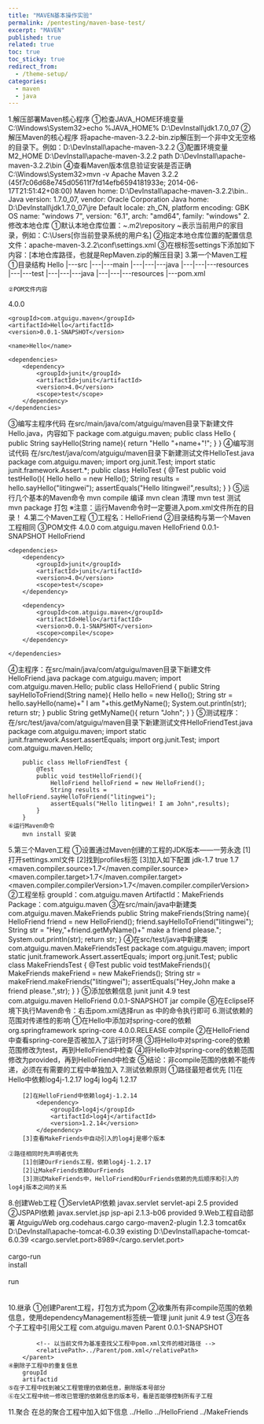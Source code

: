 ```yaml
---
title: "MAVEN基本操作实验"
permalink: /pentesting/maven-base-test/
excerpt: "MAVEN"
published: true
related: true
toc: true
toc_sticky: true
redirect_from:
  - /theme-setup/
categories: 
  - maven
  - java
---  
```


1.解压部署Maven核心程序
	①检查JAVA_HOME环境变量
		C:\Windows\System32>echo %JAVA_HOME%
		D:\DevInstall\jdk1.7.0_07
	②解压Maven的核心程序
		将apache-maven-3.2.2-bin.zip解压到一个非中文无空格的目录下。例如：D:\DevInstall\apache-maven-3.2.2
	③配置环境变量
		M2_HOME D:\DevInstall\apache-maven-3.2.2
		path	D:\DevInstall\apache-maven-3.2.2\bin
	④查看Maven版本信息验证安装是否正确
		C:\Windows\System32>mvn -v
		Apache Maven 3.2.2 (45f7c06d68e745d05611f7fd14efb6594181933e; 2014-06-17T21:51:42+08:00)
		Maven home: D:\DevInstall\apache-maven-3.2.2\bin\..
		Java version: 1.7.0_07, vendor: Oracle Corporation
		Java home: D:\DevInstall\jdk1.7.0_07\jre
		Default locale: zh_CN, platform encoding: GBK
		OS name: "windows 7", version: "6.1", arch: "amd64", family: "windows"
2.修改本地仓库
	①默认本地仓库位置：~\.m2\repository
		~表示当前用户的家目录，例如：C:\Users\[你当前登录系统的用户名]
	②指定本地仓库位置的配置信息文件：apache-maven-3.2.2\conf\settings.xml
	③在根标签settings下添加如下内容：<localRepository>[本地仓库路径，也就是RepMaven.zip的解压目录]</localRepository>
3.第一个Maven工程
	①目录结构
		Hello
		|---src
		|---|---main
		|---|---|---java
		|---|---|---resources
		|---|---test
		|---|---|---java
		|---|---|---resources
		|---pom.xml

	②POM文件内容
<?xml version="1.0" ?>
<project xmlns="http://maven.apache.org/POM/4.0.0" xmlns:xsi="http://www.w3.org/2001/XMLSchema-instance" xsi:schemaLocation="http://maven.apache.org/POM/4.0.0 http://maven.apache.org/xsd/maven-4.0.0.xsd">
	<modelVersion>4.0.0</modelVersion>

	<groupId>com.atguigu.maven</groupId>
	<artifactId>Hello</artifactId>
	<version>0.0.1-SNAPSHOT</version>

	<name>Hello</name>
	  
	<dependencies>
		<dependency>
			<groupId>junit</groupId>
			<artifactId>junit</artifactId>
			<version>4.0</version>
			<scope>test</scope>
		</dependency>
	</dependencies>
</project>
	③编写主程序代码
		在src/main/java/com/atguigu/maven目录下新建文件Hello.java，内容如下
		package com.atguigu.maven;
		public class Hello {
			public String sayHello(String name){
				return "Hello "+name+"!";
			}
		}
	④编写测试代码
		在/src/test/java/com/atguigu/maven目录下新建测试文件HelloTest.java
		package com.atguigu.maven;	
		import org.junit.Test;
		import static junit.framework.Assert.*;
		public class HelloTest {
			@Test
			public void testHello(){
				Hello hello = new Hello();
				String results = hello.sayHello("litingwei");
				assertEquals("Hello litingwei!",results);	
			}
		}
	⑤运行几个基本的Maven命令
		mvn compile	编译
		mvn clean	清理
		mvn test	测试
		mvn package	打包
		※注意：运行Maven命令时一定要进入pom.xml文件所在的目录！
4.第二个Maven工程
	①工程名：HelloFriend
	②目录结构与第一个Maven工程相同
	③POM文件
<?xml version="1.0" ?>
<project xmlns="http://maven.apache.org/POM/4.0.0" xmlns:xsi="http://www.w3.org/2001/XMLSchema-instance" xsi:schemaLocation="http://maven.apache.org/POM/4.0.0 http://maven.apache.org/xsd/maven-4.0.0.xsd">
	<modelVersion>4.0.0</modelVersion>
	<groupId>com.atguigu.maven</groupId>
	<artifactId>HelloFriend</artifactId>
	<version>0.0.1-SNAPSHOT</version>
	<name>HelloFriend</name>
	
	<dependencies>
		<dependency>
			<groupId>junit</groupId>
			<artifactId>junit</artifactId>
			<version>4.0</version>
			<scope>test</scope>
		</dependency>		
		
		<dependency>
			<groupId>com.atguigu.maven</groupId>
			<artifactId>Hello</artifactId>
			<version>0.0.1-SNAPSHOT</version>
			<scope>compile</scope>
		</dependency>
		
	</dependencies>
</project>
	④主程序：在src/main/java/com/atguigu/maven目录下新建文件HelloFriend.java
		package com.atguigu.maven;	
		import com.atguigu.maven.Hello;
		public class HelloFriend {
			public String sayHelloToFriend(String name){
				Hello hello = new Hello();
				String str = hello.sayHello(name)+" I am "+this.getMyName();
				System.out.println(str);
				return str;
			}
			public String getMyName(){
				return "John";
			}
		}
	⑤测试程序：在/src/test/java/com/atguigu/maven目录下新建测试文件HelloFriendTest.java
		package com.atguigu.maven;	
		import static junit.framework.Assert.assertEquals;
		import org.junit.Test;
		import com.atguigu.maven.Hello;
		
		public class HelloFriendTest {
			@Test
			public void testHelloFriend(){
				HelloFriend helloFriend = new HelloFriend();
				String results = helloFriend.sayHelloToFriend("litingwei");
				assertEquals("Hello litingwei! I am John",results);	
			}
		}
	⑥运行Maven命令
		mvn install	安装
5.第三个Maven工程
	①设置通过Maven创建的工程的JDK版本——一劳永逸
		[1]打开settings.xml文件
		[2]找到profiles标签
		[3]加入如下配置
			<profile>
				<id>jdk-1.7</id>
				<activation>
					<activeByDefault>true</activeByDefault>
					<jdk>1.7</jdk>
				</activation>
				<properties>
					<maven.compiler.source>1.7</maven.compiler.source>
					<maven.compiler.target>1.7</maven.compiler.target>
					<maven.compiler.compilerVersion>1.7</maven.compiler.compilerVersion>
				</properties>
			</profile>
	②工程坐标
		groupId：com.atguigu.maven
		ArtifactId：MakeFriends
		Package：com.atguigu.maven
	③在src/main/java中新建类com.atguigu.maven.MakeFriends
		public String makeFriends(String name){
			HelloFriend friend = new HelloFriend();
			friend.sayHelloToFriend("litingwei");
			String str = "Hey,"+friend.getMyName()+" make a friend please.";
			System.out.println(str);
			return str;
		}
	④在src/test/java中新建类com.atguigu.maven.MakeFriendsTest
		package com.atguigu.maven;
		import static junit.framework.Assert.assertEquals;
		import org.junit.Test;
		public class MakeFriendsTest {
			@Test
			public void testMakeFriends(){		
				MakeFriends makeFriend = new MakeFriends();
				String str = makeFriend.makeFriends("litingwei");
				assertEquals("Hey,John make a friend please.",str);
			}
		}
	⑤添加依赖信息
		<dependency>
			<groupId>junit</groupId>
			<artifactId>junit</artifactId>
			<version>4.9</version>
			<scope>test</scope>
		</dependency>
		<dependency>
	    	<groupId>com.atguigu.maven</groupId>
	    	<artifactId>HelloFriend</artifactId>
	    	<version>0.0.1-SNAPSHOT</version>
	    	<type>jar</type>
	    	<scope>compile</scope>
		</dependency>
	⑥在Eclipse环境下执行Maven命令：右击pom.xml选择run as 中的命令执行即可
6.测试依赖的范围对传递性的影响
	①在Hello中添加对spring-core的依赖
		<dependency>
			<groupId>org.springframework</groupId>
			<artifactId>spring-core</artifactId>
			<version>4.0.0.RELEASE</version>
			<scope>compile</scope>
		</dependency>
	②在HelloFriend中查看spring-core是否被加入了运行时环境
	③将Hello中对spring-core的依赖范围修改为test，再到HelloFriend中检查
	④将Hello中对spring-core的依赖范围修改为provided，再到HelloFriend中检查
	⑤结论：非compile范围的依赖不能传递，必须在有需要的工程中单独加入
7.测试依赖原则
	①路径最短者优先
		[1]在Hello中依赖log4j-1.2.17
			<dependency>
				<groupId>log4j</groupId>
				<artifactId>log4j</artifactId>
				<version>1.2.17</version>
			</dependency>

		[2]在HelloFriend中依赖log4j-1.2.14
			<dependency>
				<groupId>log4j</groupId>
				<artifactId>log4j</artifactId>
				<version>1.2.14</version>
			</dependency>
		[3]查看MakeFriends中自动引入的log4j是哪个版本
		
	②路径相同时先声明者优先
		[1]创建OurFriends工程，依赖log4j-1.2.17
		[2]让MakeFriends依赖OurFriends
		[3]测试MakeFriends中，HelloFriend和OurFriends依赖的先后顺序和引入的log4j版本之间的关系
8.创建Web工程
	①ServletAPI依赖
		<dependency>
			<groupId>javax.servlet</groupId>
			<artifactId>servlet-api</artifactId>
			<version>2.5</version>
			<scope>provided</scope>
		</dependency>
	②JSPAPI依赖
		<dependency>
			<groupId>javax.servlet.jsp</groupId>
			<artifactId>jsp-api</artifactId>
			<version>2.1.3-b06</version>
			<scope>provided</scope>
		</dependency>
9.Web工程自动部署
	<build>
		<finalName>AtguiguWeb</finalName>
		<plugins>
			<plugin>
				<groupId>org.codehaus.cargo</groupId>
				<artifactId>cargo-maven2-plugin</artifactId>
				<version>1.2.3</version>
				<configuration>
					<container>
						<containerId>tomcat6x</containerId>
						<home>D:\DevInstall\apache-tomcat-6.0.39</home>
					</container>
					<configuration>
						<type>existing</type>
						<home>D:\DevInstall\apache-tomcat-6.0.39</home>
						<!-- 如果Tomcat端口为默认值8080则不必设置该属性 -->
						<properties>
							<cargo.servlet.port>8989</cargo.servlet.port>
						</properties>
					</configuration>
				</configuration>
				<executions>  
					<execution>  
						<id>cargo-run</id>  
						<phase>install</phase>  
						<goals>  
							<goal>run</goal>  
						</goals>  
					</execution>  
				</executions>
			</plugin>
		</plugins>
	</build>
10.继承
	①创建Parent工程，打包方式为pom
	②收集所有非compile范围的依赖信息，使用dependencyManagement标签统一管理
		<dependencyManagement>
			<dependencies>
				<dependency>
					<groupId>junit</groupId>
					<artifactId>junit</artifactId>
					<version>4.9</version>
					<scope>test</scope>
				</dependency>
			</dependencies>
		</dependencyManagement>
	③在各个子工程中引用父工程
		<parent>
			<groupId>com.atguigu.maven</groupId>
			<artifactId>Parent</artifactId>
			<version>0.0.1-SNAPSHOT</version>
			
			<!-- 以当前文件为基准查找父工程中pom.xml文件的相对路径 -->
			<relativePath>../Parent/pom.xml</relativePath>
		</parent>
	④删除子工程中的重复信息
		groupId
		artifactid
	⑤在子工程中找到被父工程管理的依赖信息，删除版本号部分
	⑥在父工程中统一修改已管理的依赖信息的版本号，看是否能够控制所有子工程
11.聚合
	在总的聚合工程中加入如下信息
	<modules>
		<module>../Hello</module>
		<module>../HelloFriend</module>
		<module>../MakeFriends</module>
	</modules>